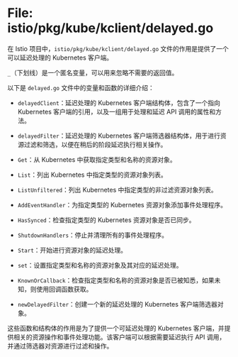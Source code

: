 # File: istio/pkg/kube/kclient/delayed.go

在 Istio 项目中，`istio/pkg/kube/kclient/delayed.go` 文件的作用是提供了一个可以延迟处理的 Kubernetes 客户端。

`_`（下划线）是一个匿名变量，可以用来忽略不需要的返回值。

以下是 `delayed.go` 文件中的变量和函数的详细介绍：

- `delayedClient`：延迟处理的 Kubernetes 客户端结构体，包含了一个指向 Kubernetes 客户端的引用，以及一组用于处理和延迟 API 调用的属性和方法。

- `delayedFilter`：延迟处理的 Kubernetes 客户端筛选器结构体，用于进行资源过滤和筛选，以便在稍后的阶段延迟执行相关操作。

- `Get`：从 Kubernetes 中获取指定类型和名称的资源对象。

- `List`：列出 Kubernetes 中指定类型的资源对象列表。

- `ListUnfiltered`：列出 Kubernetes 中指定类型的非过滤资源对象列表。

- `AddEventHandler`：为指定类型的 Kubernetes 资源对象添加事件处理程序。

- `HasSynced`：检查指定类型的 Kubernetes 资源对象是否已同步。

- `ShutdownHandlers`：停止并清理所有的事件处理程序。

- `Start`：开始进行资源对象的延迟处理。

- `set`：设置指定类型和名称的资源对象及其对应的延迟处理。

- `KnownOrCallback`：检查指定类型和名称的资源对象是否已被知悉，如果未知，则使用回调函数获取。

- `newDelayedFilter`：创建一个新的延迟处理的 Kubernetes 客户端筛选器对象。

这些函数和结构体的作用是为了提供一个可延迟处理的 Kubernetes 客户端，并提供相关的资源操作和事件处理功能。该客户端可以根据需要延迟执行 API 调用，并通过筛选器对资源进行过滤和操作。

